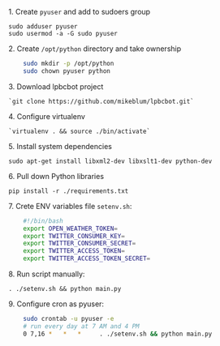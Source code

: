 1\. Create `pyuser` and add to sudoers group
    
    sudo adduser pyuser
    sudo usermod -a -G sudo pyuser
    
2\. Create `/opt/python` directory and take ownership

```bash
    sudo mkdir -p /opt/python
    sudo chown pyuser python
```

3\. Download lpbcbot project

    `git clone https://github.com/mikeblum/lpbcbot.git`

4\. Configure virtualenv
 
    `virtualenv . && source ./bin/activate`

5\. Install system dependencies

    sudo apt-get install libxml2-dev libxslt1-dev python-dev	

6\. Pull down Python libraries
	
    pip install -r ./requirements.txt

7\. Crete ENV variables file `setenv.sh`:

```bash
    #!/bin/bash
    export OPEN_WEATHER_TOKEN=
    export TWITTER_CONSUMER_KEY=
    export TWITTER_CONSUMER_SECRET=
    export TWITTER_ACCESS_TOKEN=
    export TWITTER_ACCESS_TOKEN_SECRET=
```

8\. Run script manually:

    . ./setenv.sh && python main.py
    
9\. Configure cron as pyuser:

```bash
    sudo crontab -u pyuser -e
    # run every day at 7 AM and 4 PM
    0 7,16 *   *   *     . ./setenv.sh && python main.py
```
